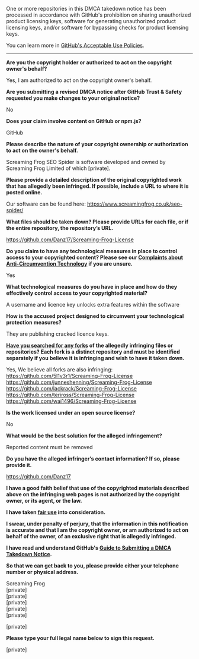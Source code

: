 One or more repositories in this DMCA takedown notice has been processed in accordance with GitHub's prohibition on sharing unauthorized product licensing keys, software for generating unauthorized product licensing keys, and/or software for bypassing checks for product licensing keys.

You can learn more in [GitHub's Acceptable Use Policies](https://docs.github.com/en/github/site-policy/github-acceptable-use-policies).

---

**Are you the copyright holder or authorized to act on the copyright owner's behalf?**

Yes, I am authorized to act on the copyright owner's behalf.

**Are you submitting a revised DMCA notice after GitHub Trust & Safety requested you make changes to your original notice?**

No

**Does your claim involve content on GitHub or npm.js?**

GitHub

**Please describe the nature of your copyright ownership or authorization to act on the owner's behalf.**

Screaming Frog SEO Spider is software developed and owned by Screaming Frog Limited of which [private].

**Please provide a detailed description of the original copyrighted work that has allegedly been infringed. If possible, include a URL to where it is posted online.**

Our software can be found here: https://www.screamingfrog.co.uk/seo-spider/

**What files should be taken down? Please provide URLs for each file, or if the entire repository, the repository’s URL.**

https://github.com/Danz17/Screaming-Frog-License

**Do you claim to have any technological measures in place to control access to your copyrighted content? Please see our <a href="https://docs.github.com/articles/guide-to-submitting-a-dmca-takedown-notice#complaints-about-anti-circumvention-technology">Complaints about Anti-Circumvention Technology</a> if you are unsure.**

Yes

**What technological measures do you have in place and how do they effectively control access to your copyrighted material?**

A username and licence key unlocks extra features within the software

**How is the accused project designed to circumvent your technological protection measures?**

They are publishing cracked licence keys.

**<a href="https://docs.github.com/articles/dmca-takedown-policy#b-what-about-forks-or-whats-a-fork">Have you searched for any forks</a> of the allegedly infringing files or repositories? Each fork is a distinct repository and must be identified separately if you believe it is infringing and wish to have it taken down.**

Yes, We believe all forks are also infringing:  
https://github.com/5l1v3r1/Screaming-Frog-License  
https://github.com/junneshenning/Screaming-Frog-License  
https://github.com/lackrack/Screaming-Frog-License  
https://github.com/teriross/Screaming-Frog-License  
https://github.com/wai1496/Screaming-Frog-License

**Is the work licensed under an open source license?**

No

**What would be the best solution for the alleged infringement?**

Reported content must be removed

**Do you have the alleged infringer’s contact information? If so, please provide it.**

https://github.com/Danz17

**I have a good faith belief that use of the copyrighted materials described above on the infringing web pages is not authorized by the copyright owner, or its agent, or the law.**

**I have taken <a href="https://www.lumendatabase.org/topics/22">fair use</a> into consideration.**

**I swear, under penalty of perjury, that the information in this notification is accurate and that I am the copyright owner, or am authorized to act on behalf of the owner, of an exclusive right that is allegedly infringed.**

**I have read and understand GitHub's <a href="https://docs.github.com/articles/guide-to-submitting-a-dmca-takedown-notice/">Guide to Submitting a DMCA Takedown Notice</a>.**

**So that we can get back to you, please provide either your telephone number or physical address.**

Screaming Frog  
[private]  
[private]  
[private]  
[private]  
[private]  

[private]

**Please type your full legal name below to sign this request.**

[private]
